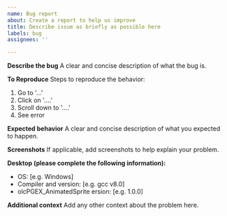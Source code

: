 ```yaml
---
name: Bug report
about: Create a report to help us improve
title: Describe issue as briefly as possible here
labels: bug
assignees: ''

---
```


**Describe the bug**
A clear and concise description of what the bug is.

**To Reproduce**
Steps to reproduce the behavior:
1. Go to '...'
2. Click on '....'
3. Scroll down to '....'
4. See error

**Expected behavior**
A clear and concise description of what you expected to happen.

**Screenshots**
If applicable, add screenshots to help explain your problem.

**Desktop (please complete the following information):**
 - OS: [e.g. Windows]
 - Compiler and version: [e.g. gcc v8.0]
 - olcPGEX_AnimatedSprite ersion: [e.g. 1.0.0]

**Additional context**
Add any other context about the problem here.
